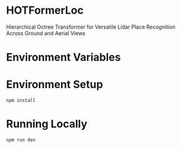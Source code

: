 
# HOTFormerLoc
Hierarchical Octree Transformer for Versatile Lidar Place Recognition Across Ground and Aerial Views

# Environment Variables

# Environment Setup
`npm install`
# Running Locally
`npm run dev`